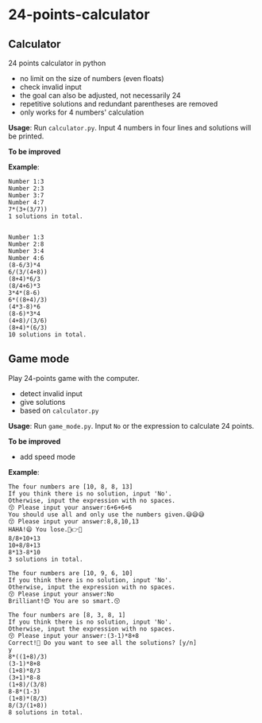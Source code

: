 # 24-points-calculator

## Calculator

24 points calculator in python

* no limit on the size of numbers (even floats)
* check invalid input
* the goal can also be adjusted, not necessarily 24
* repetitive solutions and redundant parentheses are removed
* only works for 4 numbers' calculation

**Usage**: Run `calculator.py`. Input 4 numbers in four lines and solutions will be printed.

**To be improved**

**Example**:

```
Number 1:3
Number 2:3
Number 3:7
Number 4:7
7*(3+(3/7))
1 solutions in total.


Number 1:3
Number 2:8
Number 3:4
Number 4:6
(8-6/3)*4
6/(3/(4+8))
(8+4)*6/3
(8/4+6)*3
3*4*(8-6)
6*((8+4)/3)
(4*3-8)*6
(8-6)*3*4
(4+8)/(3/6)
(8+4)*(6/3)
10 solutions in total.
```

## Game mode

Play 24-points game with the computer.

* detect invalid input
* give solutions
* based on `calculator.py`

**Usage**: Run `game_mode.py`. Input `No` or the expression to calculate 24 points.

**To be improved**

* add speed mode

**Example**:

```
The four numbers are [10, 8, 8, 13]
If you think there is no solution, input 'No'.
Otherwise, input the expression with no spaces.
😚 Please input your answer:6+6+6+6
You should use all and only use the numbers given.😅😅😅 
😚 Please input your answer:8,8,10,13
HAHA!😄 You lose.🤣👉🤡 
8/8+10+13
10+8/8+13
8*13-8*10
3 solutions in total.
```

```
The four numbers are [10, 9, 6, 10]
If you think there is no solution, input 'No'.
Otherwise, input the expression with no spaces.
😚 Please input your answer:No
Brilliant!😍 You are so smart.😚 
```

```
The four numbers are [8, 3, 8, 1]
If you think there is no solution, input 'No'.
Otherwise, input the expression with no spaces.
😚 Please input your answer:(3-1)*8+8
Correct!🤩 Do you want to see all the solutions? [y/n]
y
8*((1+8)/3)
(3-1)*8+8
(1+8)*8/3
(3+1)*8-8
(1+8)/(3/8)
8-8*(1-3)
(1+8)*(8/3)
8/(3/(1+8))
8 solutions in total.
```